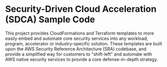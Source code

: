 # Security-Driven Cloud Acceleration (SDCA) Sample Code

This project provides CloudFormations and Terraform templates to more easily embed and automate core security services into any workload, program, accelerator or industry-specific solution. These templates are built upon the AWS Security Reference Architecture (SRA) codebase, and provide a simplified way for customers to "shift-left" and automate with AWS native security services to provide a core defense-in-depth strategy. 
